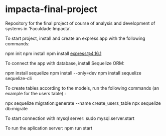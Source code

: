 # impacta-final-project
Repository for the final project of course of analysis and development of systems in 'Faculdade Impacta'.

To start project, install and create an express app with the following commands:

npm init
npm install
npm install express@4.16.1

To connect the app with database, install Sequelize ORM:

npm install sequelize
npm install --only=dev
npm install sequelize sequelize-cli

To create tables according to the models, run the following commands (an example for the users table) :

npx sequelize migration:generate --name create_users_table
npx sequelize db:migrate

To start connection with mysql server:
sudo mysql.server.start

To run the aplication server:
npm run start

